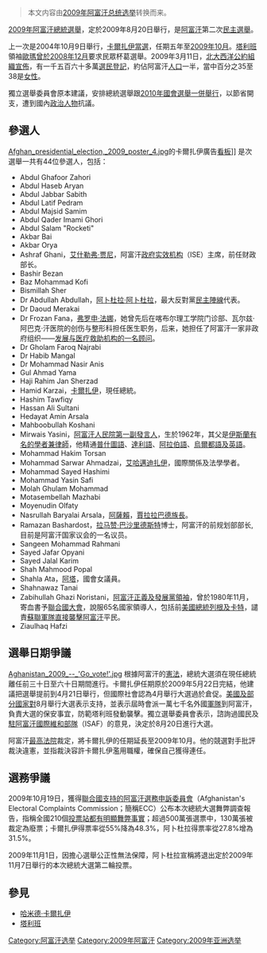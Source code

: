 > 本文内容由[2009年阿富汗总统选举](https://zh.wikipedia.org/wiki/2009年阿富汗总统选举)转换而来。


[2009年阿富汗總統選舉](https://zh.wikipedia.org/wiki/2009年阿富汗總統選舉 "wikilink")，定於2009年8月20日舉行，是[阿富汗](../Page/阿富汗.md "wikilink")第二次[民主選舉](https://zh.wikipedia.org/wiki/民主選舉 "wikilink")。

上一次是2004年10月9日舉行，[卡爾扎伊當選](https://zh.wikipedia.org/wiki/哈米德·卡爾扎伊 "wikilink")，任期五年至[2009年10月](../Page/2009年10月.md "wikilink")。[塔利班](../Page/塔利班.md "wikilink")領袖[歐瑪曾於](https://zh.wikipedia.org/wiki/歐瑪 "wikilink")[2008年12月](../Page/2008年12月.md "wikilink")要求民眾杯葛選舉。2009年3月11日，[北大西洋公約組織宣佈](https://zh.wikipedia.org/wiki/北大西洋公約組織 "wikilink")，有一千五百六十多萬[選民登記](https://zh.wikipedia.org/wiki/選民 "wikilink")，約佔阿富汗[人口](../Page/人口.md "wikilink")一半，當中百分之35至38是[女性](../Page/女性.md "wikilink")。

獨立選舉委員會原本建議，安排總統選舉跟[2010年國會選舉一併舉行](https://zh.wikipedia.org/wiki/2010年阿富汗國會選舉 "wikilink")，以節省開支，遭到國內[政治人物](../Page/政治人物.md "wikilink")抗議。

## 參選人

[Afghan_presidential_election,_2009_poster_4.jpg](https://zh.wikipedia.org/wiki/File:Afghan_presidential_election,_2009_poster_4.jpg "fig:Afghan_presidential_election,_2009_poster_4.jpg")的卡爾扎伊廣告[看板](../Page/看板.md "wikilink")\]\] 是次選舉一共有44位參選人，包括：

  - Abdul Ghafoor Zahori
  - Abdul Haseb Aryan
  - Abdul Jabbar Sabith
  - Abdul Latif Pedram
  - Abdul Majsid Samim
  - Abdul Qader Imami Ghori
  - Abdul Salam "Rocketi"
  - Akbar Bai
  - Akbar Orya
  - Ashraf Ghani，[艾什勒弗·贾尼](https://zh.wikipedia.org/wiki/艾什勒弗·贾尼 "wikilink")，阿富汗[政府实效机构](https://zh.wikipedia.org/wiki/政府实效机构 "wikilink")（ISE）主席，前任财政部长。
  - Bashir Bezan
  - Baz Mohammad Kofi
  - Bismillah Sher
  - Dr Abdullah Abdullah，[阿卜杜拉·阿卜杜拉](../Page/阿卜杜拉·阿卜杜拉.md "wikilink")，最大反對黨[民主陣線](../Page/民主陣線.md "wikilink")代表。
  - Dr Daoud Merakai
  - Dr Frozan Fana，[弗罗申·法娜](../Page/弗罗申·法娜.md "wikilink")，她曾先后在喀布尔理工学院门诊部、瓦尔兹·阿巴克·汗医院的创伤与整形科担任医生职务，后来，她担任了阿富汗一家非政府组织——[发展与医疗救助机构的一名顾问](https://zh.wikipedia.org/wiki/发展与医疗救助机构 "wikilink")。
  - Dr Gholam Faroq Najrabi
  - Dr Habib Mangal
  - Dr Mohammad Nasir Anis
  - Gul Ahmad Yama
  - Haji Rahim Jan Sherzad
  - Hamid Karzai，[卡爾扎伊](https://zh.wikipedia.org/wiki/哈米德·卡爾扎伊 "wikilink")，現任總統。
  - Hashim Tawfiqy
  - Hassan Ali Sultani
  - Hedayat Amin Arsala
  - Mahboobullah Koshani
  - Mirwais Yasini，[阿富汗人民院第一副發言人](https://zh.wikipedia.org/wiki/阿富汗人民院 "wikilink")，生於1962年，其父是[伊斯蘭有名的學者兼律師](https://zh.wikipedia.org/wiki/伊斯蘭 "wikilink")，他精通[普什圖語](https://zh.wikipedia.org/wiki/普什圖語 "wikilink")、[達利語](../Page/達利語.md "wikilink")、[阿拉伯語](https://zh.wikipedia.org/wiki/阿拉伯語 "wikilink")、[烏爾都語及](https://zh.wikipedia.org/wiki/烏爾都語 "wikilink")[英語](https://zh.wikipedia.org/wiki/英語 "wikilink")。
  - Mohammad Hakim Torsan
  - Mohammad Sarwar Ahmadzai，[艾哈邁迪扎伊](https://zh.wikipedia.org/wiki/艾哈邁迪扎伊 "wikilink")，國際關係及法學學者。
  - Mohammad Sayed Hashimi
  - Mohammad Yasin Safi
  - Molah Ghulam Mohammad
  - Motasembellah Mazhabi
  - Moyenudin Olfaty
  - Nasrullah Baryalai Arsala，[阿薩賴](https://zh.wikipedia.org/wiki/阿薩賴 "wikilink")，[賈拉拉巴德族長](../Page/賈拉拉巴德_\(阿富汗\).md "wikilink")。
  - Ramazan Bashardost，[拉马赞·巴沙里德斯特](../Page/拉马赞·巴沙里德斯特.md "wikilink")博士，阿富汗的前规划部部长, 目前是阿富汗国家议会的一名议员。
  - Sangeen Mohammad Rahmani
  - Sayed Jafar Opyani
  - Sayed Jalal Karim
  - Shah Mahmood Popal
  - Shahla Ata，[阿塔](https://zh.wikipedia.org/wiki/阿塔 "wikilink")，國會女議員。
  - Shahnawaz Tanai
  - Zabihullah Ghazi Noristani，[阿富汗正義及發展黨領袖](https://zh.wikipedia.org/wiki/阿富汗正義及發展黨 "wikilink")，曾於1980年11月，寄血書予[聯合國大會](https://zh.wikipedia.org/wiki/聯合國 "wikilink")，說服65名國家領導人，包括前[美國總統](https://zh.wikipedia.org/wiki/美國 "wikilink")[列根及](https://zh.wikipedia.org/wiki/朗奴·列根 "wikilink")[卡特](../Page/吉米·卡特.md "wikilink")，譴責[蘇聯軍隊直接襲擊](https://zh.wikipedia.org/wiki/蘇聯 "wikilink")[阿富汗](../Page/阿富汗.md "wikilink")平民。
  - Ziaulhaq Hafzi

## 選舉日期爭議

[Aghanistan_2009_--_'Go_vote\!'.jpg](https://zh.wikipedia.org/wiki/File:Aghanistan_2009_--_'Go_vote!'.jpg "fig:Aghanistan_2009_--_'Go_vote!'.jpg") 根據阿富汗的[憲法](https://zh.wikipedia.org/wiki/憲法 "wikilink")，總統大選須在現任總統離任前三十日至六十日期間進行。卡爾扎伊任期原於2009年5月22日完結，他建議把選舉提前到4月21日舉行，但國際社會認為4月舉行大選過於倉促。[美國及部分國家對](https://zh.wikipedia.org/wiki/美國 "wikilink")8月舉行大選表示支持，並表示屆時會派一萬七千名外國[軍隊](../Page/軍隊.md "wikilink")到阿富汗，負責大選的保安事宜，防範塔利班發動襲擊。獨立選舉委員會表示，諮詢過國民及[駐阿富汗國際維和部隊](../Page/駐阿富汗國際維和部隊.md "wikilink")（ISAF）的意見，決定於8月20日進行大選。

阿富汗[最高法院](../Page/最高法院.md "wikilink")裁定，將卡爾扎伊的任期延長至2009年10月。他的競選對手批評裁決違憲，並指裁決容許卡爾扎伊濫用職權，確保自己獲得連任。

## 選務爭議

2009年10月19日，獲得[聯合國支持的](https://zh.wikipedia.org/wiki/聯合國 "wikilink")[阿富汗選務申訴委員會](https://zh.wikipedia.org/wiki/阿富汗選務申訴委員會 "wikilink")（Afghanistan's Electoral Complaints Commission；簡稱ECC）公布本次總統大選舞弊調查報告，指稱全國210個[投票站都有明顯舞弊事實](https://zh.wikipedia.org/wiki/投票站 "wikilink")；超過500萬張選票中，130萬張被裁定為廢票；卡爾扎伊得票率從55%降為48.3%，阿卜杜拉得票率從27.8%增為31.5%。

2009年11月1日，因擔心選舉公正性無法保障，阿卜杜拉宣稱將退出定於2009年11月7日舉行的本次總統大選第二輪投票。

## 參見

  - [哈米德·卡爾扎伊](https://zh.wikipedia.org/wiki/哈米德·卡爾扎伊 "wikilink")
  - [塔利班](../Page/塔利班.md "wikilink")

[Category:阿富汗选举](https://zh.wikipedia.org/wiki/Category:阿富汗选举 "wikilink") [Category:2009年阿富汗](https://zh.wikipedia.org/wiki/Category:2009年阿富汗 "wikilink") [Category:2009年亚洲选举](https://zh.wikipedia.org/wiki/Category:2009年亚洲选举 "wikilink")